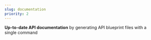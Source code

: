 ```yaml
---
slug: documentation
priority: 2
---
```

__Up-to-date API documentation__ by generating API blueprint files with a single command
